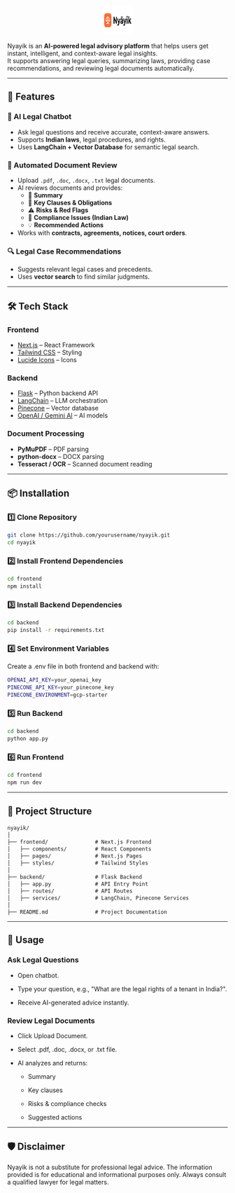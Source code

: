 <!-- # ⚖️ Nyayik – AI Legal Advisor -->

<div align="center">
  <img src="public/images/Nyāyik.png" width="69" height="66"/>
  
</div>

Nyayik is an **AI-powered legal advisory platform** that helps users get instant, intelligent, and context-aware legal insights.  
It supports answering legal queries, summarizing laws, providing case recommendations, and reviewing legal documents automatically.

---

## 🚀 Features

### 💬 AI Legal Chatbot
- Ask legal questions and receive accurate, context-aware answers.
- Supports **Indian laws**, legal procedures, and rights.
- Uses **LangChain + Vector Database** for semantic legal search.

### 📄 Automated Document Review
- Upload `.pdf`, `.doc`, `.docx`, `.txt` legal documents.
- AI reviews documents and provides:
  - 📄 **Summary**
  - 📜 **Key Clauses & Obligations**
  - ⚠ **Risks & Red Flags**
  - 📑 **Compliance Issues (Indian Law)**
  - 💡 **Recommended Actions**
- Works with **contracts, agreements, notices, court orders**.

### 🔍 Legal Case Recommendations
- Suggests relevant legal cases and precedents.
- Uses **vector search** to find similar judgments.

---

## 🛠️ Tech Stack

### **Frontend**
- [Next.js](https://nextjs.org/) – React Framework
- [Tailwind CSS](https://tailwindcss.com/) – Styling
- [Lucide Icons](https://lucide.dev/) – Icons

### **Backend**
- [Flask](https://flask.palletsprojects.com/) – Python backend API
- [LangChain](https://www.langchain.com/) – LLM orchestration
- [Pinecone](https://www.pinecone.io/) – Vector database
- [OpenAI / Gemini AI](https://platform.openai.com/) – AI models

### **Document Processing**
- **PyMuPDF** – PDF parsing
- **python-docx** – DOCX parsing
- **Tesseract / OCR** – Scanned document reading

---

## 📦 Installation

### **1️⃣ Clone Repository**
```bash
git clone https://github.com/yourusername/nyayik.git
cd nyayik
```

### **2️⃣ Install Frontend Dependencies**
```bash
cd frontend
npm install
```
### **3️⃣ Install Backend Dependencies**
```bash
cd backend
pip install -r requirements.txt
```
### **4️⃣ Set Environment Variables**
Create a .env file in both frontend and backend with:
```bash
OPENAI_API_KEY=your_openai_key
PINECONE_API_KEY=your_pinecone_key
PINECONE_ENVIRONMENT=gcp-starter
```
### **5️⃣ Run Backend**
```bash
cd backend
python app.py
```
### **6️⃣ Run Frontend**
```bash
cd frontend
npm run dev
```
---

## 📂 Project Structure
```
nyayik/
│
├── frontend/               # Next.js Frontend
│   ├── components/         # React Components
│   ├── pages/              # Next.js Pages
│   ├── styles/             # Tailwind Styles
│
├── backend/                # Flask Backend
│   ├── app.py              # API Entry Point
│   ├── routes/             # API Routes
│   ├── services/           # LangChain, Pinecone Services
│
├── README.md               # Project Documentation
```
---

## 📖 Usage
### Ask Legal Questions
- Open chatbot.

- Type your question, e.g., "What are the legal rights of a tenant in India?".

- Receive AI-generated advice instantly.

### Review Legal Documents
- Click Upload Document.

- Select .pdf, .doc, .docx, or .txt file.

- AI analyzes and returns:

  - Summary

  - Key clauses

  - Risks & compliance checks

  - Suggested actions

---

## 🛡️ Disclaimer
Nyayik is not a substitute for professional legal advice.
The information provided is for educational and informational purposes only.
Always consult a qualified lawyer for legal matters.
